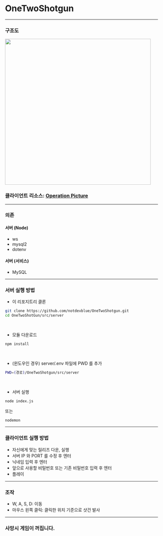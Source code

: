 # OneTwoShotgun

* * *

### 구조도

<image src="https://raw.githubusercontent.com/notdevblue/OneTwoShotgun/Develop/Untitled%20Diagram.drawio(1).png" width=
"480">

### 클라이언트 리소스: [Operation Picture](https://github.com/gghteam/s_pie) <br/>
  
* * *

### 의존
#### 서버 (Node)
* ws
* mysql2
* dotenv
#### 서버 (서비스)
* MySQL

* * *

### 서버 실행 방법
* 이 리포지트리 클론
```bash
git clone https://github.com/notdevblue/OneTwoShotgun.git
cd OneTwoShotGun/src/server
```
<br/>

* 모듈 다운로드 
```bash
npm install
```
<br/>

* (윈도우인 경우) server/.env 파일에 PWD 를 추가
```bash
PWD=(경로)/OneTwoShotgun/src/server
```
<br/>

* 서버 실행
```bash
node index.js
```
또는
```bash
nodemon
```

* * *

### 클라이언트 실행 방법
* 자신에게 맞는 릴리즈 다운, 실행
* 서버 IP 와 PORT 를 수정 후 엔터
* 닉네임 입력 후 엔터
* 앞으로 사용할 비밀번호 또는 기존 비밀번호 입력 후 엔터
* 플레이

* * *

### 조작
* W, A, S, D: 이동
* 마우스 왼쪽 클릭: 클릭한 위치 기준으로 샷건 발사

* * *

### 사망시 게임이 꺼집니다.
